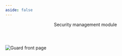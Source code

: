 ```yaml
---
aside: false
---
```

<script setup>
import guard from "../../assets/icons/lesli/engine-guard.svg"
import LesliBrowser from "../../.vitepress/components/lesli-browser.vue"
</script>

<header class="lesli-page-header">
    <guard class="logo mb-0" />
    <p class="description">
        Security management module
    </p>
</header>

<lesli-browser url="guard">
    <img alt="Guard front page" src="/images/engines/guard/screenshot.png" />
</lesli-browser>

<style lang="scss">
@import "../../.vitepress/stylesheets/template.scss";
@import "../../.vitepress/stylesheets/components/page-header.scss";
</style>
